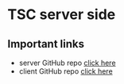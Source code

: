 # TSC server side

## Important links
* server GitHub repo [click here](https://github.com/hasibulislam999/tsc-server)
* client GitHub repo [click here](https://github.com/hasibulislam999/tsc-client)